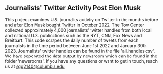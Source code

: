 ## Journalists' Twitter Activity Post Elon Musk 

This project examines U.S. journalits activity on Twitter in the months before and after Elon Musk bought Twitter in October 2022. The Tow Center collected approximately 
4,000 journalists' twitter handles from both local and national U.S. publications such as the NYT, CNN, Fox News and Breitbart. This code scrapes the daily number 
of tweets from each journalists in the time period between June 1st 2022 and January 30th 2023. Journalists' twitter handles can be found in the file 'all_handles.csv'. 
We have seperated the data output by newsroom which can be found in the folder 'newsrooms'. If you have any questions or want to get in touch, reach us at 
sgg2140@columbia.edu
